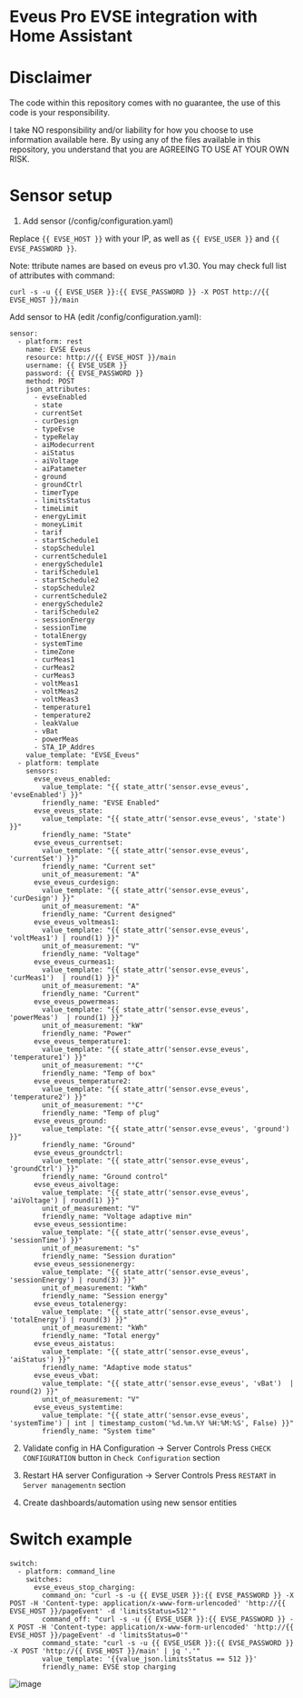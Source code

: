 # Eveus Pro EVSE integration with Home Assistant

# Disclaimer
The code within this repository comes with no guarantee, the use of this code is your responsibility.

I take NO responsibility and/or liability for how you choose to use information available here. By using any of the files available in this repository, you understand that you are AGREEING TO USE AT YOUR OWN RISK.

# Sensor setup

1. Add sensor (/config/configuration.yaml)

Replace `{{ EVSE_HOST }}` with your IP, as well as `{{ EVSE_USER }}` and `{{ EVSE_PASSWORD }}`.

Note: ttribute names are based on eveus pro v1.30. You may check full list of attributes with command:
```
curl -s -u {{ EVSE_USER }}:{{ EVSE_PASSWORD }} -X POST http://{{ EVSE_HOST }}/main
```
Add sensor to HA (edit /config/configuration.yaml):
```
sensor:
  - platform: rest
    name: EVSE Eveus
    resource: http://{{ EVSE_HOST }}/main
    username: {{ EVSE_USER }}
    password: {{ EVSE_PASSWORD }}
    method: POST
    json_attributes:
      - evseEnabled
      - state
      - currentSet
      - curDesign
      - typeEvse
      - typeRelay
      - aiModecurrent
      - aiStatus
      - aiVoltage
      - aiPatameter
      - ground
      - groundCtrl
      - timerType
      - limitsStatus
      - timeLimit
      - energyLimit
      - moneyLimit
      - tarif
      - startSchedule1
      - stopSchedule1
      - currentSchedule1
      - energySchedule1
      - tarifSchedule1
      - startSchedule2
      - stopSchedule2
      - currentSchedule2
      - energySchedule2
      - tarifSchedule2
      - sessionEnergy
      - sessionTime
      - totalEnergy
      - systemTime
      - timeZone
      - curMeas1
      - curMeas2
      - curMeas3
      - voltMeas1
      - voltMeas2
      - voltMeas3
      - temperature1
      - temperature2
      - leakValue
      - vBat
      - powerMeas
      - STA_IP_Addres
    value_template: "EVSE_Eveus"
  - platform: template
    sensors:
      evse_eveus_enabled:
        value_template: "{{ state_attr('sensor.evse_eveus', 'evseEnabled') }}"
        friendly_name: "EVSE Enabled"
      evse_eveus_state:
        value_template: "{{ state_attr('sensor.evse_eveus', 'state') }}"
        friendly_name: "State"
      evse_eveus_currentset:
        value_template: "{{ state_attr('sensor.evse_eveus', 'currentSet') }}"
        friendly_name: "Current set"
        unit_of_measurement: "A"
      evse_eveus_curdesign:
        value_template: "{{ state_attr('sensor.evse_eveus', 'curDesign') }}"
        unit_of_measurement: "A"
        friendly_name: "Current designed"
      evse_eveus_voltmeas1:
        value_template: "{{ state_attr('sensor.evse_eveus', 'voltMeas1') | round(1) }}"
        unit_of_measurement: "V"
        friendly_name: "Voltage"
      evse_eveus_curmeas1:
        value_template: "{{ state_attr('sensor.evse_eveus', 'curMeas1')  | round(1) }}"
        unit_of_measurement: "A"
        friendly_name: "Current"
      evse_eveus_powermeas:
        value_template: "{{ state_attr('sensor.evse_eveus', 'powerMeas')  | round(1) }}"
        unit_of_measurement: "kW"
        friendly_name: "Power"
      evse_eveus_temperature1:
        value_template: "{{ state_attr('sensor.evse_eveus', 'temperature1') }}"
        unit_of_measurement: "°C"
        friendly_name: "Temp of box"
      evse_eveus_temperature2:
        value_template: "{{ state_attr('sensor.evse_eveus', 'temperature2') }}"
        unit_of_measurement: "°C"
        friendly_name: "Temp of plug"
      evse_eveus_ground:
        value_template: "{{ state_attr('sensor.evse_eveus', 'ground') }}"
        friendly_name: "Ground"
      evse_eveus_groundctrl:
        value_template: "{{ state_attr('sensor.evse_eveus', 'groundCtrl') }}"
        friendly_name: "Ground control"
      evse_eveus_aivoltage:
        value_template: "{{ state_attr('sensor.evse_eveus', 'aiVoltage') | round(1) }}"
        unit_of_measurement: "V"
        friendly_name: "Voltage adaptive min"
      evse_eveus_sessiontime:
        value_template: "{{ state_attr('sensor.evse_eveus', 'sessionTime') }}"
        unit_of_measurement: "s"
        friendly_name: "Session duration"
      evse_eveus_sessionenergy:
        value_template: "{{ state_attr('sensor.evse_eveus', 'sessionEnergy') | round(3) }}"
        unit_of_measurement: "kWh"
        friendly_name: "Session energy"
      evse_eveus_totalenergy:
        value_template: "{{ state_attr('sensor.evse_eveus', 'totalEnergy') | round(3) }}"
        unit_of_measurement: "kWh"
        friendly_name: "Total energy"
      evse_eveus_aistatus:
        value_template: "{{ state_attr('sensor.evse_eveus', 'aiStatus') }}"
        friendly_name: "Adaptive mode status"
      evse_eveus_vbat:
        value_template: "{{ state_attr('sensor.evse_eveus', 'vBat')  | round(2) }}"
        unit_of_measurement: "V"
      evse_eveus_systemtime:
        value_template: "{{ state_attr('sensor.evse_eveus', 'systemTime') | int | timestamp_custom('%d.%m.%Y %H:%M:%S', False) }}"
        friendly_name: "System time"
```

2. Validate config in HA
Configuration -> Server Controls
Press `CHECK CONFIGURATION` button in `Check Configuration` section

4. Restart HA server
Configuration -> Server Controls
Press `RESTART` in `Server managementn` section

5. Create dashboards/automation using new sensor entities

# Switch example
```
switch:
  - platform: command_line
    switches:
      evse_eveus_stop_charging:
        command_on: "curl -s -u {{ EVSE_USER }}:{{ EVSE_PASSWORD }} -X POST -H 'Content-type: application/x-www-form-urlencoded' 'http://{{ EVSE_HOST }}/pageEvent' -d 'limitsStatus=512'"
        command_off: "curl -s -u {{ EVSE_USER }}:{{ EVSE_PASSWORD }} -X POST -H 'Content-type: application/x-www-form-urlencoded' 'http://{{ EVSE_HOST }}/pageEvent' -d 'limitsStatus=0'"
        command_state: "curl -s -u {{ EVSE_USER }}:{{ EVSE_PASSWORD }} -X POST 'http://{{ EVSE_HOST }}/main' | jq '.'"
        value_template: '{{value_json.limitsStatus == 512 }}'
        friendly_name: EVSE stop charging
```

![image](https://user-images.githubusercontent.com/5980725/147608770-54e393a2-9b64-4c03-a57e-85550ee3169b.png)

